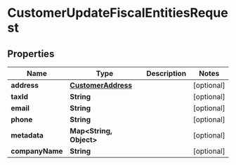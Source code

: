 

# CustomerUpdateFiscalEntitiesRequest

## Properties

Name | Type | Description | Notes
------------ | ------------- | ------------- | -------------
**address** | [**CustomerAddress**](CustomerAddress.md) |  |  [optional]
**taxId** | **String** |  |  [optional]
**email** | **String** |  |  [optional]
**phone** | **String** |  |  [optional]
**metadata** | **Map&lt;String, Object&gt;** |  |  [optional]
**companyName** | **String** |  |  [optional]




